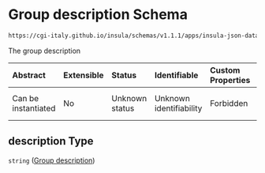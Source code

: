 # Group description Schema

```txt
https://cgi-italy.github.io/insula/schemas/v1.1.1/apps/insula-json-datasets-group.schema.json#/properties/description
```

The group description

| Abstract            | Extensible | Status         | Identifiable            | Custom Properties | Additional Properties | Access Restrictions | Defined In                                                                                                             |
| :------------------ | :--------- | :------------- | :---------------------- | :---------------- | :-------------------- | :------------------ | :--------------------------------------------------------------------------------------------------------------------- |
| Can be instantiated | No         | Unknown status | Unknown identifiability | Forbidden         | Allowed               | none                | [insula-json-datasets-group.schema.json\*](schemas/apps/insula-json-datasets-group.schema.json) |

## description Type

`string` ([Group description](insula-json-datasets-group-properties-group-description.md))
